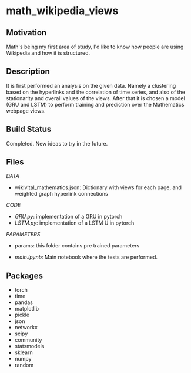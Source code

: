 # math_wikipedia_views
## Motivation
Math's being my first area of study, I'd like to know how people are using Wikipedia and how it is structured.

## Description
It is first performed an analysis on the given data. Namely a clustering based on the hyperlinks and the correlation of time series, and also of the stationarity and overall values of the views. After that it is chosen a model (GRU and LSTM) to perform training and prediction over the Mathematics webpage views.

## Build Status
Completed. New ideas to try in the future.

## Files
*DATA*
- wikivital_mathematics.json: Dictionary with views for each page, and weighted graph hyperlink connections

*CODE*
- _GRU.py_: implementation of a GRU in pytorch
- _LSTM.py_: implementation of a LSTM U in pytorch

*PARAMETERS*
- params: this folder contains pre trained parameters 

- _main.ipynb_: Main notebook where the tests are performed.

## Packages
- torch
- time
- pandas
- matplotlib
- pickle
- json
- networkx
- scipy
- community
- statsmodels
- sklearn
- numpy
- random
